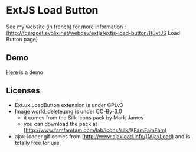 ExtJS Load Button
=================
See my website (in french) for more information : [http://fcargoet.evolix.net/webdev/extjs/extjs-load-button/](ExtJS Load Button page)

Demo
----
[Here](http://fcargoet.evolix.net/demos/extjs/load-button/) is a demo

Licenses
--------
- Ext.ux.LoadButton extension is under GPLv3
- Image world_delete.png is under CC-By-3.0
    - it comes from the Silk Icons pack by Mark James
    - you can download the pack at [http://www.famfamfam.com/lab/icons/silk/](FamFamFam)
- ajax-loader.gif comes from [http://www.ajaxload.info/](AjaxLoad) and is totally free for use

